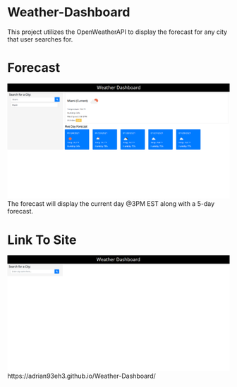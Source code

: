 # Weather-Dashboard
This project utilizes the OpenWeatherAPI to display the forecast for any city that user searches for.

# Forecast
<img src="images\forecast.png" alt="PictureOfWeatherForecast">
The forecast will display the current day @3PM EST along with a 5-day forecast.

# Link To Site
<img src="images\dashboard.png" alt="PictureOfWebsite">
https://adrian93eh3.github.io/Weather-Dashboard/

